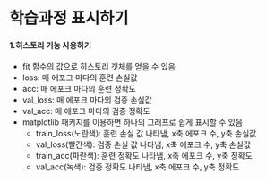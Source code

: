# 학습과정 표시하기

#### 1.히스토리 기능 사용하기

+ fit 함수의 값으로 히스토리 갯체를 얻을 수 있음
+ loss: 매 에포그 마다의 훈련 손실값
+ acc:  매 에포크 마다의 훈련 정확도
+ val_loss: 매 에포크 마다의 검증 손실값
+ val_acc: 매 에포크 마다의 검증 정확도
+ matplotlib 패키지를 이용하면 하나의 그래프로 쉽게 표시할 수 있음
  + train_loss(노란색): 훈련 손실 값 나타냄,  x축 에포크 수,  y축 손실값
  + val_loss(빨간색): 검증 손실 값 나타냄, x축 에포크 수, y축 손실값
  + train_acc(파란색): 훈련 정확도 나타냄, x축 에포크 수, y축 정확도
  + val_acc(녹색): 검증 정확도 나타냄, x축 에포크 수, y축 정확도



